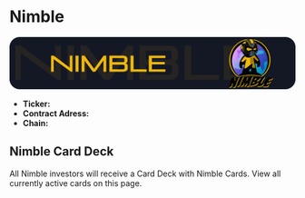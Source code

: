 # Nimble

![](../../.gitbook/assets/nimble-banner.png)

* **Ticker:** 
* **Contract Adress:**
* **Chain:** 

## Nimble Card Deck

All Nimble investors will receive a Card Deck with Nimble Cards. View all currently active cards on this page.

